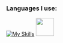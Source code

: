 ### Languages I use:

[![My Skills](https://skillicons.dev/icons?i=py,ts)]() <img src="https://i.imgur.com/URCYlRw.gif" width="48" height="48" />

<!--
**unicornbetrayal/unicornbetrayal** is a ✨ _special_ ✨ repository because its `README.md` (this file) appears on your GitHub profile.

Here are some ideas to get you started:

- 🔭 I’m currently working on ...
- 🌱 I’m currently learning ...
- 👯 I’m looking to collaborate on ...
- 🤔 I’m looking for help with ...
- 💬 Ask me about ...
- 📫 How to reach me: ...
- 😄 Pronouns: ...
- ⚡ Fun fact: ...
-->

